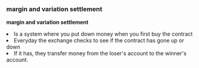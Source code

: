 ### margin and variation settlement

<b>margin and variation settlement</b>
<li>Is a system where you put down money when you first buy the contract</li>
<li>Everyday the exchange checks to see if the contract has gone up or down</li>
<li>If it has, they transfer money from the loser's account to the winner's account.</li> 